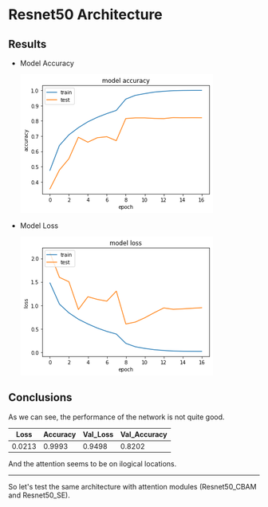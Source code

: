 # Resnet50 Architecture

## Results

- Model Accuracy

  <img src="https://github.com/Dalejan/Resnet50_Attention/blob/master/Resnet50_Original/acc.png">

- Model Loss

  <img src="https://github.com/Dalejan/Resnet50_Attention/blob/master/Resnet50_Original/loss.png">

## Conclusions

As we can see, the performance of the network is not quite good.

| Loss   | Accuracy | Val_Loss | Val_Accuracy |
| ------ | -------- | -------- | ------------ |
| 0.0213 | 0.9993   | 0.9498   | 0.8202       |

And the attention seems to be on ilogical locations.

---

So let's test the same architecture with attention modules (Resnet50_CBAM and Resnet50_SE).
